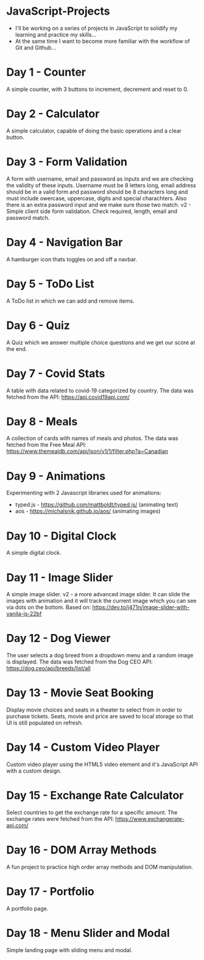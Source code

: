 # JavaScript-Projects

- I'll be working on a series of projects in JavaScript to solidify my learning and practice my skills...
- At the same time I want to become more familiar with the workflow of Git and Github...

# Day 1 - Counter

A simple counter, with 3 buttons to increment, decrement and reset to 0.

# Day 2 - Calculator

A simple calculator, capable of doing the basic operations and a clear button.

# Day 3 - Form Validation

A form with username, email and password as inputs and we are checking the validity of these inputs.
Username must be 8 letters long, email address should be in a valid form and password should be 8 characters long and must include owercase, uppercase, digits and special charachters. Also there is an extra password input and we make sure those two match.
v2 - Simple client side form validation. Check required, length, email and password match.

# Day 4 - Navigation Bar

A hamburger icon thats toggles on and off a navbar.

# Day 5 - ToDo List

A ToDo list in which we can add and remove items.

# Day 6 - Quiz

A Quiz which we answer multiple choice questions and we get our score at the end.

# Day 7 - Covid Stats

A table with data related to covid-19 categorized by country. The data was fetched from the API:
https://api.covid19api.com/

# Day 8 - Meals

A collection of cards with names of meals and photos. The data was fetched from the Free Meal API:
https://www.themealdb.com/api/json/v1/1/filter.php?a=Canadian

# Day 9 - Animations

Experimenting with 2 Javascript libraries used for animations:

- typed.js - https://github.com/mattboldt/typed.js/ (animating text)
- aos - https://michalsnik.github.io/aos/ (animating images)

# Day 10 - Digital Clock

A simple digital clock.

# Day 11 - Image Slider

A simple image slider.
v2 - a more advanced image slider. It can slide the images with animation and it will track the current image which you can see via dots on the bottom. Based on: https://dev.to/j471n/image-slider-with-vanila-js-22bf

# Day 12 - Dog Viewer

The user selects a dog breed from a dropdown menu and a random image is displayed. The data was fetched from the Dog CEO API:
https://dog.ceo/api/breeds/list/all

# Day 13 - Movie Seat Booking

Display movie choices and seats in a theater to select from in order to purchase tickets. Seats, movie and price are saved to local storage so that UI is still populated on refresh.

# Day 14 - Custom Video Player

Custom video player using the HTML5 video element and it's JavaScript API with a custom design.

# Day 15 - Exchange Rate Calculator

Select countries to get the exchange rate for a specific amount. The exchange rates were fetched from the API:
https://www.exchangerate-api.com/

# Day 16 - DOM Array Methods

A fun project to practice high order array methods and DOM manipulation.

# Day 17 - Portfolio

A portfolio page.

# Day 18 - Menu Slider and Modal

Simple landing page with sliding menu and modal.

